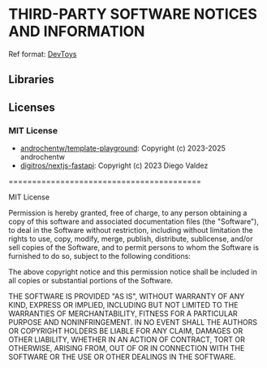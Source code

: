 # THIRD-PARTY SOFTWARE NOTICES AND INFORMATION

Ref format: [DevToys](https://github.com/DevToys-app/DevToys/blob/main/THIRD-PARTY-NOTICES.md)

## Libraries

## Licenses

### MIT License

- [androchentw/template-playground](https://github.com/androchentw/template-playground): Copyright (c) 2023-2025 androchentw
- [digitros/nextjs-fastapi](https://github.com/digitros/nextjs-fastapi): Copyright (c) 2023 Diego Valdez

=========================================

MIT License

Permission is hereby granted, free of charge, to any person obtaining a copy
of this software and associated documentation files (the "Software"), to deal
in the Software without restriction, including without limitation the rights
to use, copy, modify, merge, publish, distribute, sublicense, and/or sell
copies of the Software, and to permit persons to whom the Software is
furnished to do so, subject to the following conditions:

The above copyright notice and this permission notice shall be included in all
copies or substantial portions of the Software.

THE SOFTWARE IS PROVIDED "AS IS", WITHOUT WARRANTY OF ANY KIND, EXPRESS OR
IMPLIED, INCLUDING BUT NOT LIMITED TO THE WARRANTIES OF MERCHANTABILITY,
FITNESS FOR A PARTICULAR PURPOSE AND NONINFRINGEMENT. IN NO EVENT SHALL THE
AUTHORS OR COPYRIGHT HOLDERS BE LIABLE FOR ANY CLAIM, DAMAGES OR OTHER
LIABILITY, WHETHER IN AN ACTION OF CONTRACT, TORT OR OTHERWISE, ARISING FROM,
OUT OF OR IN CONNECTION WITH THE SOFTWARE OR THE USE OR OTHER DEALINGS IN THE
SOFTWARE.

